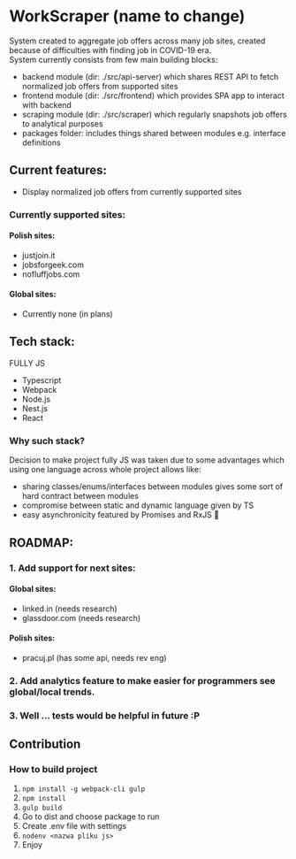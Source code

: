 # WorkScraper (name to change)

System created to aggregate job offers across many job sites, created because of difficulties with finding job in COVID-19 era. <br>
System currently consists from few main building blocks:

- backend module (dir: ./src/api-server) which shares REST API to fetch normalized job offers from supported sites
- frontend module (dir: ./src/frontend) which provides SPA app to interact with backend
- scraping module (dir: ./src/scraper) which regularly snapshots job offers to analytical purposes
- packages folder: includes things shared between modules e.g. interface definitions

## Current features:

- Display normalized job offers from currently supported sites

### Currently supported sites:

#### Polish sites:

- justjoin.it
- jobsforgeek.com
- nofluffjobs.com

#### Global sites:

- Currently none (in plans)

## Tech stack:

FULLY JS

- Typescript
- Webpack
- Node.js
- Nest.js
- React

### Why such stack?

Decision to make project fully JS was taken due to some advantages which using one language across whole project allows like:

- sharing classes/enums/interfaces between modules gives some sort of hard contract between modules
- compromise between static and dynamic language given by TS
- easy asynchronicity featured by Promises and RxJS 🦄

## ROADMAP:

### 1. Add support for next sites:

#### Global sites:

- linked.in (needs research)
- glassdoor.com (needs research)

#### Polish sites:

- pracuj.pl (has some api, needs rev eng)

### 2. Add analytics feature to make easier for programmers see global/local trends.

### 3. Well ... tests would be helpful in future :P

## Contribution

### How to build project

1. `npm install -g webpack-cli gulp`
2. `npm install`
3. `gulp build`
4. Go to dist and choose package to run
5. Create .env file with settings
6. `nodenv <nazwa pliku js>`
7. Enjoy
